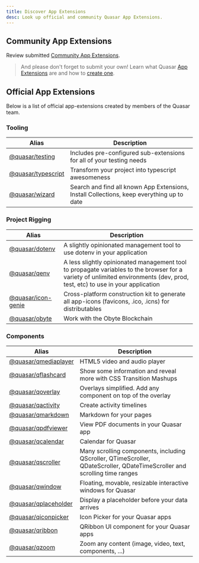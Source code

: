 ```yaml
---
title: Discover App Extensions
desc: Look up official and community Quasar App Extensions.
---
```


<app-extension-discover />

## Community App Extensions

Review submitted [Community App Extensions](https://github.com/quasarframework/quasar-awesome/blob/master/README.md#community-app-extensions).

> And please don't forget to submit your own! Learn what Quasar [App Extensions](/app-extensions/introduction) are and how to [create one](/app-extensions/development-guide/introduction).


## Official App Extensions
Below is a list of official app-extensions created by members of the Quasar team.

### Tooling

| Alias | Description |
| --- | --- |
| [@quasar/testing](https://github.com/quasarframework/quasar-testing) | Includes pre-configured sub-extensions for all of your testing needs |
| [@quasar/typescript](https://github.com/quasarframework/app-extension-typescript) | Transform your project into typescript awesomeness |
| [@quasar/wizard](https://github.com/quasarframework/app-extension-wizard) | Search and find all known App Extensions, Install Collections, keep everything up to date |

### Project Rigging

| Alias | Description |
| --- | --- |
| [@quasar/dotenv](https://github.com/quasarframework/app-extension-dotenv) | A slightly opinionated management tool to use dotenv in your application |
| [@quasar/qenv](https://github.com/quasarframework/app-extension-qenv) | A less slightly opinionated management tool to propagate variables to the browser for a variety of unlimited environments (dev, prod, test, etc) to use in your application |
| [@quasar/icon-genie](https://github.com/quasarframework/app-extension-icon-genie) | Cross-platform construction kit to generate all app-icons (favicons, .ico, .icns) for distributables |
| [@quasar/obyte](https://github.com/quasarframework/app-extension-obyte) | Work with the Obyte Blockchain |

### Components

| Alias | Description |
| --- | --- |
| [@quasar/qmediaplayer](https://github.com/quasarframework/app-extension-qmediaplayer) | HTML5 video and audio player |
| [@quasar/qflashcard](https://github.com/quasarframework/app-extension-qflashcard) | Show some information and reveal more with CSS Transition Mashups |
| [@quasar/qoverlay](https://github.com/quasarframework/app-extension-qoverlay) | Overlays simplified. Add any component on top of the overlay |
| [@quasar/qactivity](https://github.com/quasarframework/app-extension-qactivity) | Create activity timelines |
| [@quasar/qmarkdown](https://github.com/quasarframework/app-extension-qmarkdown) | Markdown for your pages |
| [@quasar/qpdfviewer](https://github.com/quasarframework/app-extension-qpdfviewer) | View PDF documents in your Quasar app |
| [@quasar/qcalendar](https://github.com/quasarframework/app-extension-qcalendar) | Calendar for Quasar |
| [@quasar/qscroller](https://github.com/quasarframework/app-extension-qscroller) | Many scrolling components, including QScroller, QTimeScroller, QDateScroller, QDateTimeScroller and scrolling time ranges |
| [@quasar/qwindow](https://github.com/quasarframework/app-extension-qwindow) | Floating, movable, resizable interactive windows for Quasar |
| [@quasar/qplaceholder](https://github.com/quasarframework/app-extension-qplaceholder) | Display a placeholder before your data arrives |
| [@quasar/qiconpicker](https://github.com/quasarframework/app-extension-qiconpicker) | Icon Picker for your Quasar apps |
| [@quasar/qribbon](https://github.com/quasarframework/app-extension-qribbon) | QRibbon UI component for your Quasar apps |
| [@quasar/qzoom](https://github.com/quasarframework/app-extension-qzoom) | Zoom any content (image, video, text, components, ...) |
